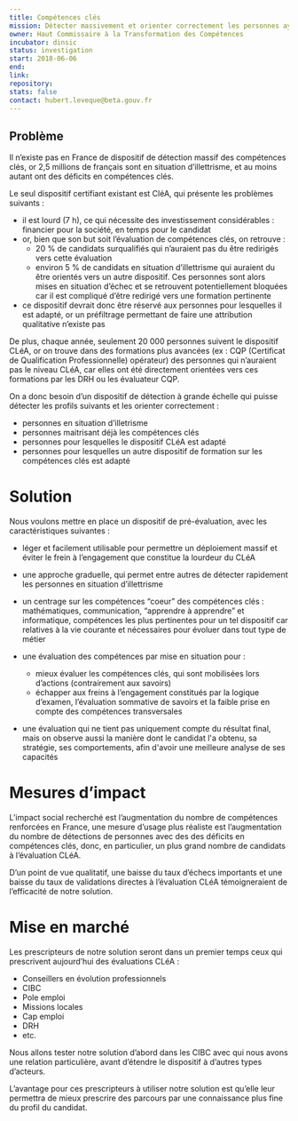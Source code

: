 ```yaml
---
title: Compétences clés
mission: Détecter massivement et orienter correctement les personnes ayant des déficits en compétences clés
owner: Haut Commissaire à la Transformation des Compétences
incubator: dinsic
status: investigation
start: 2018-06-06
end:
link:
repository:
stats: false
contact: hubert.leveque@beta.gouv.fr
---
```


## Problème

Il n’existe pas en France de dispositif de détection massif des compétences clés, or 2,5 millions de français sont en situation d’illettrisme, et au moins autant ont des déficits en compétences clés.

Le seul dispositif certifiant existant est CléA, qui présente les problèmes suivants :
- il est lourd (7 h), ce qui nécessite des investissement considérables : financier pour la société, en temps pour le candidat
- or, bien que son but soit l’évaluation de compétences clés, on retrouve :
    - 20 % de candidats surqualifiés qui n’auraient pas du être redirigés vers cette évaluation
    - environ 5 % de candidats en situation d’illettrisme qui auraient du être orientés vers un autre dispositif. Ces personnes sont alors mises en situation d’échec et se retrouvent potentiellement bloquées car il est compliqué d’être redirigé vers une formation pertinente
- ce dispositif devrait donc être réservé aux personnes pour lesquelles il est adapté, or un préfiltrage permettant de faire une attribution qualitative n’existe pas

De plus, chaque année, seulement 20 000 personnes suivent le dispositif CLéA, or on trouve dans des formations plus avancées (ex : CQP (Certificat de Qualification Professionnelle) opérateur) des personnes qui n’auraient pas le niveau CLéA, car elles ont été directement orientées vers ces formations par les DRH ou les évaluateur CQP.

On a donc besoin d’un dispositif de détection à grande échelle qui puisse détecter les profils suivants et les orienter correctement :
- personnes en situation d’illetrisme
- personnes maitrisant déjà les compétences clés
- personnes pour lesquelles le dispositif CLéA est adapté
- personnes pour lesquelles un autre dispositif de formation sur les compétences clés est adapté

# Solution

Nous voulons mettre en place un dispositif de pré-évaluation, avec les caractéristiques suivantes :

- léger et facilement utilisable pour permettre un déploiement massif et éviter le frein à l’engagement que constitue la lourdeur du CLéA

- une approche graduelle, qui permet entre autres de détecter rapidement les personnes en situation d’illettrisme

- un centrage sur les compétences “coeur” des compétences clés : mathématiques, communication, “apprendre à apprendre” et informatique, compétences les plus pertinentes pour un tel dispositif car relatives à la vie courante et nécessaires pour évoluer dans tout type de métier

- une évaluation des compétences par mise en situation pour :
    - mieux évaluer les compétences clés, qui sont mobilisées lors d’actions (contrairement aux savoirs)
    - échapper aux freins à l’engagement constitués par la logique d’examen, l’évaluation sommative de savoirs et la faible prise en compte des compétences transversales

- une évaluation qui ne tient pas uniquement compte du résultat final, mais on observe aussi la manière dont le candidat l'a obtenu, sa stratégie, ses comportements, afin d'avoir une meilleure analyse de ses capacités

# Mesures d’impact

L’impact social recherché est l’augmentation du nombre de compétences renforcées en France, une mesure d’usage plus réaliste est l’augmentation du nombre de détections de personnes avec des des déficits en compétences clés, donc, en particulier, un plus grand nombre de candidats à l’évaluation CLéA.

D’un point de vue qualitatif, une baisse du taux d’échecs importants et une baisse du taux de validations directes à l’évaluation CLéA témoigneraient de l’efficacité de notre solution.

# Mise en marché

Les prescripteurs de notre solution seront dans un premier temps ceux qui prescrivent aujourd’hui des évaluations CLéA :
- Conseillers en évolution professionnels
- CIBC
- Pole emploi
- Missions locales
- Cap emploi
- DRH
- etc.

Nous allons tester notre solution d’abord dans les CIBC avec qui nous avons une relation particulière, avant d’étendre le dispositif à d’autres types d’acteurs.

L’avantage pour ces prescripteurs à utiliser notre solution est qu’elle leur permettra de mieux prescrire des parcours par une connaissance plus fine du profil du candidat.

